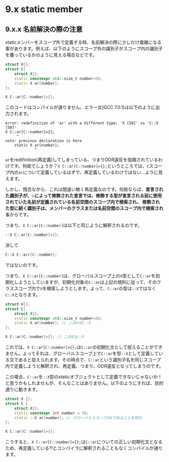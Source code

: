 # 9.x static member

## 9.x.x 名前解決の際の注意

staticメンバーをスコープ外で定義する時、名前解決の際に少しだけ複雑になる事があります。例えば、以下のようにスコープ外の識別子がスコープ内の識別子を覆っているかのように見える場合などです。

```cpp
struct X{};
struct C{
    struct X{};
    static constexpr std::size_t number=50;
    static X ar[number];
};

X C::ar[C::number]={};
```

このコードはコンパイルが通りません。エラー文\(GCC 7.0.1\)は以下のように出力されます。

```
error: redefinition of 'ar' with a different type: 'X [50]' vs 'C::X [50]'
X C::ar[C::number]={};
     ^
note: previous declaration is here
    static X ar[number];
             ^
```

`ar`をredifinition\(再定義\)してしまっている、つまりODR違反を指摘されているわけです。何故でしょうか？`X C::ar[C::number]={};`というところでは、`C`スコープ内の`ar`について定義しているはずで、再定義しているわけではない...ように見えます。

しかし、残念ながら、これは間違い無く再定義なのです。何故ならば、**宣言された識別子が、::によって修飾された宣言では、修飾する型が宣言される前に使用されていた名前が定義されている名前空間のスコープ内で検索され、 修飾された型に続く識別子は、メンバーのクラスまたは名前空間のスコープ内で検索される**からです。

つまり、`X C::ar[C::number]`は以下と同じように解釈されるのです。

```cpp
::X C::ar[C::number]={};
```

決して

```cpp
C::X C::arr[C::number];
```

ではないのです。

つまり、`X C::ar[C::number]`は、グローバルスコープ上の`X`型として`C::ar`を初期化しようとしていますが、初期化対象の`C::ar`は上記の規則に従って、そのクラススコープ内で`X`を検索しようとします。よって、`C::ar`の型は`::X`ではなく`C::X`となります。

```cpp
struct X{};
struct C{
    struct X{};
    static constexpr std::size_t number=50;
    static X ar[number]; // このXはC::X
};

X C::ar[C::number]={}; // このXは::X
```

これでは、`X C::ar[C::number]={};`は`C::ar`の初期化文として捉えることができません。よってそれは、グローバルスコープ上で`C::ar`を型`::X`として定義している文であると捉えられます。その時点で、`C::ar`という識別子名を同じスコープ内で定義しようと解釈され、再定義、つまり、ODR違反となってしまうのです。

この場合、`C::ar`を`::X`型のstaticオブジェクトとして定義できないじゃないか！と思うかもしれませんが、そんなことはありません。以下のようにすれば、目的通りに動きます。

```cpp
struct X {};
struct C {
    struct X{};
    static constexpr int number = 50;
    static ::X ar[number]; // グローバルスコープのXであることを明示
};

X C::ar[C::number]={}; 
```

こうすると、`X C::ar[C::number]={};`は`C::ar`についての正しい初期化文となるため、再定義している?!とコンパイラに解釈されることもなくコンパイルが通ります。

